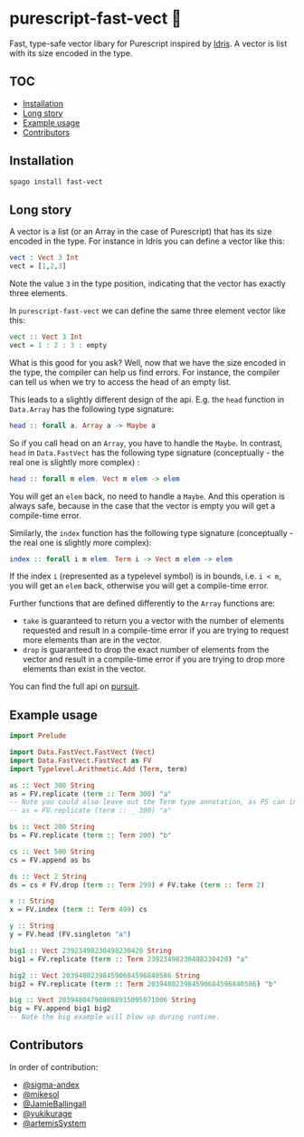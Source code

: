 # purescript-fast-vect 🐆

Fast, type-safe vector libary for Purescript inspired by [Idris](https://www.idris-lang.org/). A vector is list with its size encoded in the type.

## TOC
- [Installation](#installation)
- [Long story](#long-story)
- [Example usage](#example-usage)
- [Contributors](#contributors)

## Installation

```bash
spago install fast-vect
```

## Long story

A vector is a list (or an Array in the case of Purescript) that has its size encoded in the type. For instance in Idris you can define a vector like this:

```idris 
vect : Vect 3 Int 
vect = [1,2,3]
```

Note the value `3` in the type position, indicating that the vector has exactly three elements.

In `purescript-fast-vect` we can define the same three element vector like this:

```purescript 
vect :: Vect 3 Int
vect = 1 : 2 : 3 : empty
```

What is this good for you ask? Well, now that we have the size encoded in the type, the compiler can help us find errors. For instance, the compiler can tell us when we try to access the head of an empty list. 

This leads to a slightly different design of the api. E.g. the `head` function in `Data.Array` has the following type signature:
```purescript
head :: forall a. Array a -> Maybe a
```
So if you call head on an `Array`, you have to handle the `Maybe`. 
In contrast, `head` in `Data.FastVect` has the following type signature (conceptually - the real one is slightly more complex) :
```purescript
head :: forall m elem. Vect m elem -> elem
```
You will get an `elem` back, no need to handle a `Maybe`. And this operation is always safe, because in the case that the vector is empty you will get a compile-time error. 

Similarly, the `index` function has the following type signature (conceptually - the real one is slightly more complex):
```purescript
index :: forall i m elem. Term i -> Vect m elem -> elem
```
If the index `i` (represented as a typelevel symbol) is in bounds, i.e. `i < m`, you will get an `elem` back, otherwise you will get a compile-time error. 

Further functions that are defined differently to the `Array` functions are:

* `take` is guaranteed to return you a vector with the number of elements requested and result in a compile-time error if you are trying to request more elements than are in the vector. 
* `drop` is guaranteed to drop the exact number of elements from the vector and result in a compile-time error if you are trying to drop more elements than exist in the vector.

You can find the full api on [pursuit](https://pursuit.purescript.org/packages/purescript-fast-vect/docs/Data.FastVect.FastVect). 

## Example usage 

```purescript
import Prelude

import Data.FastVect.FastVect (Vect)
import Data.FastVect.FastVect as FV
import Typelevel.Arithmetic.Add (Term, term)

as :: Vect 300 String
as = FV.replicate (term :: Term 300) "a"
-- Note you could also leave out the Term type annotation, as PS can infer it:
-- as = FV.replicate (term :: _ 300) "a"

bs :: Vect 200 String
bs = FV.replicate (term :: Term 200) "b"

cs :: Vect 500 String
cs = FV.append as bs

ds :: Vect 2 String
ds = cs # FV.drop (term :: Term 299) # FV.take (term :: Term 2)

x :: String
x = FV.index (term :: Term 499) cs

y :: String
y = FV.head (FV.singleton "a")

big1 :: Vect 23923498230498230420 String
big1 = FV.replicate (term :: Term 23923498230498230420) "a"

big2 :: Vect 203948023984590684596840586 String
big2 = FV.replicate (term :: Term 203948023984590684596840586) "b"

big :: Vect 203948047908088915095071006 String
big = FV.append big1 big2
-- Note the big example will blow up during runtime.
```

## Contributors

In order of contribution:
- [@sigma-andex](https://github.com/sigma-andex)
- [@mikesol](https://github.com/mikesol)
- [@JamieBallingall](https://github.com/JamieBallingall)
- [@yukikurage](https://github.com/yukikurage)
- [@artemisSystem](https://github.com/artemisSystem)
